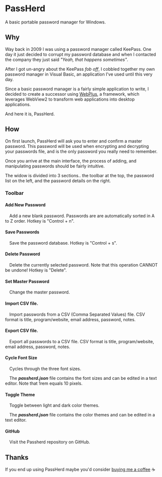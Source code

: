 # PassHerd

A basic portable password manager for Windows.

## Why

Way back in 2009 I was using a password manager called KeePass. One day it just decided to corrupt my password database and when I contacted the company they just said *"Yeah, that happens sometimes"*.

After I got un-angry about the KeePass *fob off*, I cobbled together my own password manager in Visual Basic, an application I've used until this very day.

Since a basic password manager is a fairly simple application to write, I decided to create a successor using [WebPlus](https://github.com/Antix-Development/WebPlus), a framework, which leverages WebView2 to transform web applications into desktop applications.

And here it is, PassHerd.

## How

On first launch, PassHerd will ask you to enter and confirm a master password. This password will be used when encrypting and decrypting your passwords file, and is the only password you really need to remember.

Once you arrive at the main interface, the process of adding, and manipulating passwords should be fairly intuitive.

The widow is divided into 3 sections.. the toolbar at the top, the password list on the left, and the password details on the right.

### Toolbar

#### Add New Password

&emsp;Add a new blank password. Passwords are are automatically sorted in A to Z order. Hotkey is "Control + n".

#### Save Passwords

&emsp;Save the password database. Hotkey is "Control + s".

#### Delete Password

&emsp;Delete the currently selected password. Note that this operation CANNOT be undone! Hotkey is "Delete".

#### Set Master Password

&emsp;Change the master password.

#### Import CSV file.

&emsp;Import passwords from a CSV (Comma Separated Values) file. CSV format is title, program/website, email address, password, notes.

#### Export CSV file.

&emsp;Export all passwords to a CSV file. CSV format is title, program/website, email address, password, notes.

#### Cycle Font Size

&emsp;Cycles through the three font sizes.

&emsp;The ***passherd.json*** file contains the font sizes and can be edited in a text editor. Note that 1rem equals 10 pixels.

#### Toggle Theme

&emsp;Toggle between light and dark color themes.

&emsp;The ***passherd.json*** file contains the color themes and can be edited in a text editor.

#### GitHub

&emsp;Visit the Passherd repository on GitHub.

## Thanks

If you end up using PassHerd maybe you'd consider [buying me a coffee](https://www.buymeacoffee.com/antixdevelu) :coffee: